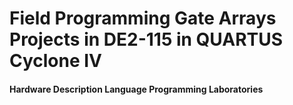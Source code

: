 # Field Programming Gate Arrays Projects in DE2-115 in QUARTUS Cyclone IV
#### Hardware Description Language Programming Laboratories
